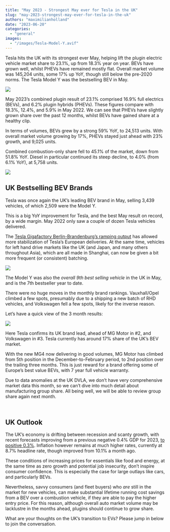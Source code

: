 ```yaml
---
title: "May 2023 - Strongest May ever for Tesla in the UK"
slug: "may-2023-strongest-may-ever-for-tesla-in-the-uk"
authors: "maximilianholland"
date: "2023-06-20"
categories: 
  - "general"
images: 
  - "/images/Tesla-Model-Y.avif"
---
```


Tesla hits the UK with its strongest ever May, helping lift the plugin electric vehicle market share to 23.1%, up from 18.3% year on year. BEVs have grown well, whilst PHEVs have remained mostly flat. Overall market volume was 145,204 units, some 17% up YoY, though still below the pre-2020 norms. The Tesla Model Y was the bestselling BEV in May.

![](ev-sales-images/2023-05-UK-Passenger-Auto-Registrations.avif)

May 2023’s combined plugin result of 23.1% comprised 16.9% full electrics (BEVs), and 6.2% plugin hybrids (PHEVs). These figures compare with 18.3%, 12.4%, and 5.9% in May 2022. We can see that PHEVs have slightly grown share over the past 12 months, whilst BEVs have gained share at a healthy clip.

In terms of volumes, BEVs grew by a strong 59% YoY, to 24,513 units. With overall market volume growing by 17%, PHEVs stayed just ahead with 23% growth, and 9,025 units.

Combined combustion-only share fell to 45.1% of the market, down from 51.8% YoY. Diesel in particular continued its steep decline, to 4.0% (from 6.1% YoY), at 5,758 units.

![](ev-sales-images/2023-05-UK-Monthly-Powertrain-Market-Share.avif)

## UK Bestselling BEV Brands

Tesla was once again the UK’s leading BEV brand in May, selling 3,439 vehicles, of which 2,509 were the Model Y.

This is a big YoY improvement for Tesla, and the best May result on record, by a wide margin. May 2022 only saw a couple of dozen Tesla vehicles delivered.

The [Tesla Gigafactory Berlin-Brandenburg’s ramping output](/2023/06/17/2023-05-germans-love-the-domestic-tesla-model-y/) has allowed more stabilization of Tesla’s European deliveries. At the same time, vehicles for left hand drive markets like the UK (and Japan, and many others throughout Asia), which are all made in Shanghai, can now be given a bit more frequent (or consistent) batching.

![](ev-sales-images/2023-05-UK-BEV-Brand-_-Est.avif)

The Model Y was also the _overall 9th best selling vehicle_ in the UK in May, and is the 7th bestseller year to date.

There were no huge moves in the monthly brand rankings. Vauxhall/Opel climbed a few spots, presumably due to a shipping a new batch of RHD vehicles, and Volkswagen fell a few spots, likely for the inverse reason.

Let’s have a quick view of the 3 month results:

![](ev-sales-images/2023-05-UK-BEV-Brand-_-Est.-Trailing-Qtr.avif)

Here Tesla confirms its UK brand lead, ahead of MG Motor in #2, and Volkswagen in #3. Tesla currently has around 17% share of the UK’s BEV market.

With the new MG4 now delivering in good volumes, MG Motor has climbed from 5th position in the December-to-February period, to 2nd position over the trailing three months. This is just reward for a brand offering some of Europe’s best value BEVs, with 7 year full vehicle warranty.

Due to data anomalies at the UK DVLA, we don’t have very comprehensive market data this month, so we can’t dive into much detail about manufacturing group share. All being well, we will be able to review group share again next month.

 

## UK Outlook

The UK’s economy is drifting between recession and scanty growth, with recent forecasts improving from a previous negative 0.4% GDP for 2023, [to positive 0.3%](https://www.britishchambers.org.uk/news/2023/06/bcc-economic-forecast-upgrade-to-gdp-but-uk-economy-flatlining). Inflation however remains at much higher rates, currently at 8.7% headline rate, though improved from 10.1% a month ago.

These conditions of increasing prices for essentials like food and energy, at the same time as zero growth and potential job insecurity, don’t inspire consumer confidence. This is especially the case for large outlays like cars, and particularly BEVs.

Nevertheless, savvy consumers (and fleet buyers) who _are_ still in the market for new vehicles, can make substantial lifetime running cost savings from a BEV over a combustion vehicle, if they are able to pay the higher entry price. For this reason, although overall auto market volume may be lacklustre in the months ahead, plugins should continue to grow share.

What are your thoughts on the UK’s transition to EVs? Please jump in below to join the conversation.
